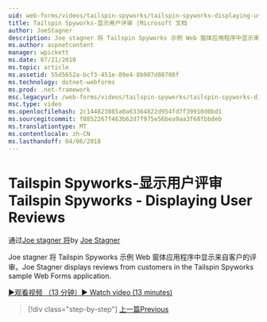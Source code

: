 ```yaml
---
uid: web-forms/videos/tailspin-spyworks/tailspin-spyworks-displaying-user-reviews
title: Tailspin Spyworks-显示用户评审 |Microsoft 文档
author: JoeStagner
description: Joe stagner 将 Tailspin Spyworks 示例 Web 窗体应用程序中显示来自客户的评审。
ms.author: aspnetcontent
manager: wpickett
ms.date: 07/21/2010
ms.topic: article
ms.assetid: 55d5652a-bcf3-451e-89e4-8b907d88708f
ms.technology: dotnet-webforms
ms.prod: .net-framework
msc.legacyurl: /web-forms/videos/tailspin-spyworks/tailspin-spyworks-displaying-user-reviews
msc.type: video
ms.openlocfilehash: 2c144823885a0a63364822d954fd7f39910d0bd1
ms.sourcegitcommit: f8852267f463b62d7f975e56bea9aa3f68fbbdeb
ms.translationtype: MT
ms.contentlocale: zh-CN
ms.lasthandoff: 04/06/2018
---
```

<a name="tailspin-spyworks---displaying-user-reviews"></a><span data-ttu-id="3d5f1-103">Tailspin Spyworks-显示用户评审</span><span class="sxs-lookup"><span data-stu-id="3d5f1-103">Tailspin Spyworks - Displaying User Reviews</span></span>
====================
<span data-ttu-id="3d5f1-104">通过[Joe stagner 将](https://github.com/JoeStagner)</span><span class="sxs-lookup"><span data-stu-id="3d5f1-104">by [Joe Stagner](https://github.com/JoeStagner)</span></span>

<span data-ttu-id="3d5f1-105">Joe stagner 将 Tailspin Spyworks 示例 Web 窗体应用程序中显示来自客户的评审。</span><span class="sxs-lookup"><span data-stu-id="3d5f1-105">Joe Stagner displays reviews from customers in the Tailspin Spyworks sample Web Forms application.</span></span>

[<span data-ttu-id="3d5f1-106">&#9654;观看视频 （13 分钟）</span><span class="sxs-lookup"><span data-stu-id="3d5f1-106">&#9654; Watch video (13 minutes)</span></span>](https://channel9.msdn.com/Blogs/ASP-NET-Site-Videos/tailspin-spyworks-displaying-user-reviews)

> [!div class="step-by-step"]
> [<span data-ttu-id="3d5f1-107">上一篇</span><span class="sxs-lookup"><span data-stu-id="3d5f1-107">Previous</span></span>](tailspin-spyworks-adding-user-product-reviews.md)
